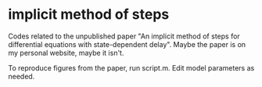 # implicit method of steps
 Codes related to the unpublished paper "An implicit method of steps for differential equations with state-dependent delay". Maybe the paper is on my personal website, maybe it isn't. 
 
 To reproduce figures from the paper, run script.m. Edit model parameters as needed.
